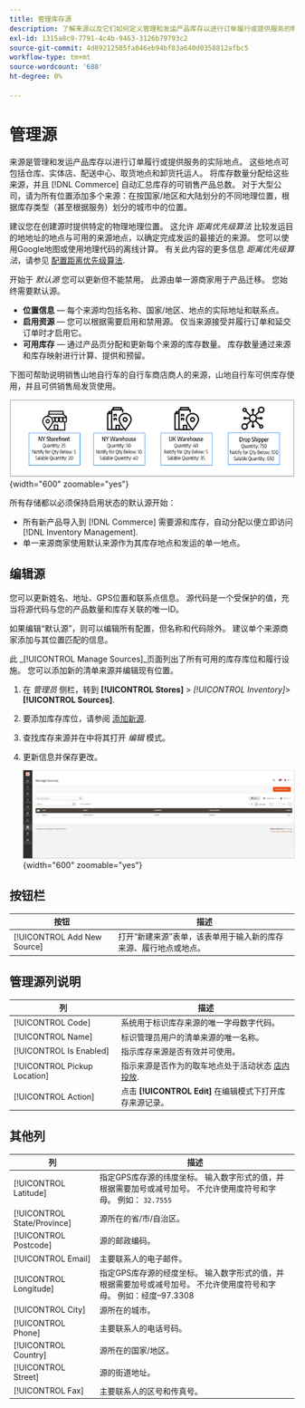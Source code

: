 ```yaml
---
title: 管理库存源
description: 了解来源以及它们如何定义管理和发运产品库存以进行订单履行或提供服务的物理位置。
exl-id: 1315a8c9-7791-4c4b-9463-3126b79793c2
source-git-commit: 4d89212585fa846eb94bf83a640d0358812afbc5
workflow-type: tm+mt
source-wordcount: '688'
ht-degree: 0%

---
```


# 管理源

来源是管理和发运产品库存以进行订单履行或提供服务的实际地点。 这些地点可包括仓库、实体店、配送中心、取货地点和卸货托运人。 将库存数量分配给这些来源，并且 [!DNL Commerce] 自动汇总库存的可销售产品总数。 对于大型公司，请为所有位置添加多个来源：在按国家/地区和大陆划分的不同地理位置，根据库存类型（甚至根据服务）划分的城市中的位置。

建议您在创建源时提供特定的物理地理位置。 这允许 _距离优先级算法_ 比较发运目的地地址的地点与可用的来源地点，以确定完成发运的最接近的来源。 您可以使用Google地图或使用地理代码的离线计算。 有关此内容的更多信息 _距离优先级算法_，请参见 [配置距离优先级算法](distance-priority-algorithm.md).

开始于 _默认源_ 您可以更新但不能禁用。 此源由单一源商家用于产品迁移。 您始终需要默认源。

- **位置信息**  — 每个来源均包括名称、国家/地区、地点的实际地址和联系点。
- **启用资源**  — 您可以根据需要启用和禁用源。 仅当来源接受并履行订单和延交订单时才启用它。
- **可用库存**  — 通过产品页分配和更新每个来源的库存数量。 库存数量通过来源和库存映射进行计算、提供和预留。

下图可帮助说明销售山地自行车的自行车商店商人的来源，山地自行车可供库存使用，并且可供销售局发货使用。

![示例源图表](assets/diagram-sources.png){width="600" zoomable="yes"}

所有存储都以必须保持启用状态的默认源开始：

- 所有新产品导入到 [!DNL Commerce] 需要源和库存，自动分配以便立即访问 [!DNL Inventory Management].
- 单一来源商家使用默认来源作为其库存地点和发运的单一地点。

## 编辑源

您可以更新姓名、地址、GPS位置和联系点信息。 源代码是一个受保护的值，充当将源代码与您的产品数量和库存关联的唯一ID。

如果编辑“默认源”，则可以编辑所有配置，但名称和代码除外。 建议单个来源商家添加与其位置匹配的信息。

此 _[!UICONTROL Manage Sources]_页面列出了所有可用的库存库位和履行设施。 您可以添加新的清单来源并编辑现有位置。

1. 在 _管理员_ 侧栏，转到 **[!UICONTROL Stores]** > _[!UICONTROL Inventory]_>**[!UICONTROL Sources]**.

1. 要添加库存库位，请参阅 [添加新源](sources-add.md).

1. 查找库存来源并在中将其打开 _编辑_ 模式。

1. 更新信息并保存更改。

   ![管理源](assets/inventory-sources.png){width="600" zoomable="yes"}

## 按钮栏

| 按钮 | 描述 |
|--|--|
| [!UICONTROL Add New Source] | 打开“新建来源”表单，该表单用于输入新的库存来源、履行地点或地点。 |

## 管理源列说明

| 列 | 描述 |
|--|--|
| [!UICONTROL Code] | 系统用于标识库存来源的唯一字母数字代码。 |
| [!UICONTROL Name] | 标识管理员用户的清单来源的唯一名称。 |
| [!UICONTROL Is Enabled] | 指示库存来源是否有效并可使用。 |
| [!UICONTROL Pickup Location] | 指示来源是否作为的取车地点处于活动状态 [店内投放](../stores-purchase/shipping-in-store-delivery.md). |
| [!UICONTROL Action] | 点击 **[!UICONTROL Edit]** 在编辑模式下打开库存来源记录。 |

## 其他列

| 列 | 描述 |
|--- |--- |
| [!UICONTROL Latitude] | 指定GPS库存源的纬度坐标。 输入数字形式的值，并根据需要加号或减号加号。 不允许使用度符号和字母。 例如： `32.7555` |
| [!UICONTROL State/Province] | 源所在的省/市/自治区。 |
| [!UICONTROL Postcode] | 源的邮政编码。 |
| [!UICONTROL Email] | 主要联系人的电子邮件。 |
| [!UICONTROL Longitude] | 指定GPS库存源的经度坐标。 输入数字形式的值，并根据需要加号或减号加号。 不允许使用度符号和字母。 例如：经度–97.3308 |
| [!UICONTROL City] | 源所在的城市。 |
| [!UICONTROL Phone] | 主要联系人的电话号码。 |
| [!UICONTROL Country] | 源所在的国家/地区。 |
| [!UICONTROL Street] | 源的街道地址。 |
| [!UICONTROL Fax] | 主要联系人的区号和传真号。 |
